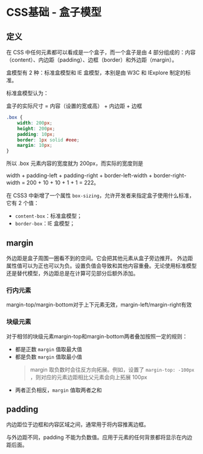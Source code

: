 # CSS基础 - 盒子模型
## 定义
在 CSS 中任何元素都可以看成是一个盒子，而一个盒子是由 4 部分组成的：内容（content）、内边距（padding）、边框（border）和外边距（margin）。

盒模型有 2 种：标准盒模型和 IE 盒模型，本别是由 W3C 和 IExplore 制定的标准。

标准盒模型认为：

盒子的实际尺寸 = 内容（设置的宽或高） + 内边距 + 边框
```css
.box {
    width: 200px;
    height: 200px;
    padding: 10px;
    border: 1px solid #eee;
    margin: 10px;
}
```
所以 .box 元素内容的宽度就为 200px，而实际的宽度则是 

width + padding-left + padding-right + border-left-width + border-right-width = 200 + 10 + 10 + 1 + 1 = 222。

在 CSS3 中新增了一个属性 `box-sizing`，允许开发者来指定盒子使用什么标准，它有 2 个值：
- `content-box`：标准盒模型；
- `border-box`：IE 盒模型；

## margin
外边距是盒子周围一圈看不到的空间。它会把其他元素从盒子旁边推开。 外边距属性值可以为正也可以为负。设置负值会导致和其他内容重叠。无论使用标准模型还是替代模型，外边距总是在计算可见部分后额外添加。

### 行内元素 
margin-top/margin-bottom对于上下元素无效，margin-left/margin-right有效

### 块级元素
对于相邻的块级元素margin-top和margin-bottom两者叠加按照一定的规则：
- 都是正数 `margin` 值取最大值
- 都是负数 `margin` 值取最小值
    > margin 取负数时会往反方向拓展。例如，设置了 `margin-top: -100px` ，则对应的元素边距相比父元素会向上拓展 100px
- 两者正负相反，`margin` 值取两者之和

## padding
内边距位于边框和内容区域之间，通常用于将内容推离边框。

与外边距不同，padding 不能为负数值。应用于元素的任何背景都将显示在内边距后面。


